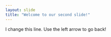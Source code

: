```yaml
---
layout: slide
title: "Welcome to our second slide!"
---
```

I change this line.
Use the left arrow to go back!
